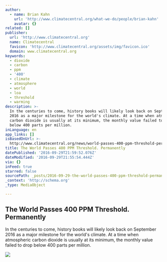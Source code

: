 ```yaml
---
author:
  - name: Brian Kahn
    url: 'http://www.climatecentral.org/what-we-do/people/brian-kahn'
    avatar: {}
related: []
publisher:
  url: 'http://www.climatecentral.org'
  name: Climatecentral
  favicon: 'http://www.climatecentral.org/assets/img/favicon.ico'
  domain: www.climatecentral.org
keywords:
  - dioxide
  - carbon
  - ppm
  - '400'
  - climate
  - atmosphere
  - world
  - loa
  - threshold
  - warming
description: >-
  In the centuries to come, history books will likely look back on September
  2016 as a major milestone for the world's climate. At a time when atmospheric
  carbon dioxide is usually at its minimum, the monthly value failed to drop
  below 400 parts per million.
inLanguage: en
app_links: []
isBasedOnUrl: >-
  http://www.climatecentral.org/news/world-passes-400-ppm-threshold-permanently-20738
title: The World Passes 400 PPM Threshold. Permanently
datePublished: '2016-09-29T21:59:52.076Z'
dateModified: '2016-09-29T21:55:54.444Z'
via: {}
inFeed: true
starred: false
sourcePath: _posts/2016-09-29-the-world-passes-400-ppm-threshold-permanently.md
_context: 'http://schema.org'
_type: MediaObject

---
```

<article style=""><h1>The World Passes 400 PPM Threshold. Permanently</h1><p>In the centuries to come, history books will likely look back on September 2016 as a major milestone for the world's climate. At a time when atmospheric carbon dioxide is usually at its minimum, the monthly value failed to drop below 400 parts per million.</p><img src="http://assets.climatecentral.org/images/made/9_27_16_Brian_400PMM4Eva_720_492_s_c1_c_c.jpg" /></article>
